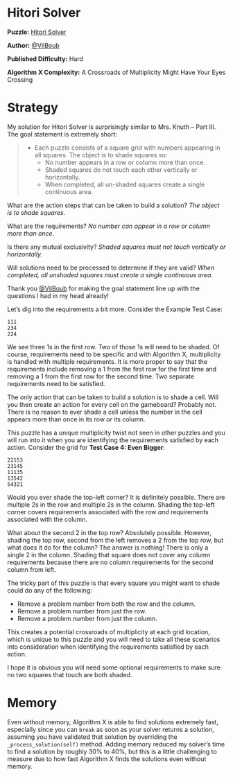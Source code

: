 # Hitori Solver

__Puzzle:__ [Hitori Solver](https://www.codingame.com/training/hard/hitori-solver)

__Author:__ [@VilBoub](https://www.codingame.com/profile/bd6706892e49290fb119aa5ddae4238a318297)

__Published Difficulty:__ Hard

__Algorithm X Complexity:__ A Crossroads of Multiplicity Might Have Your Eyes Crossing

# Strategy

My solution for Hitori Solver is surprisingly similar to Mrs. Knuth – Part III. The goal statement is extremely short:

>* Each puzzle consists of a square grid with numbers appearing in all squares. The object is to shade squares so:
>    * No number appears in a row or column more than once.
>    * Shaded squares do not touch each other vertically or horizontally.
>    * When completed, all un-shaded squares create a single continuous area.

What are the action steps that can be taken to build a solution? _The object is to shade squares._

What are the requirements? _No number can appear in a row or column more than once._

Is there any mutual exclusivity? _Shaded squares must not touch vertically or horizontally._

Will solutions need to be processed to determine if they are valid? _When completed, all unshaded squares must create a single continuous area._

Thank you [@VilBoub]( https://www.codingame.com/profile/bd6706892e49290fb119aa5ddae4238a318297) for making the goal statement line up with the questions I had in my head already!

Let’s dig into the requirements a bit more. Consider the Example Test Case:

```text
111
234
224
```

We see three 1s in the first row. Two of those 1s will need to be shaded. Of course, requirements need to be specific and with Algorithm X, multiplicity is handled with multiple requirements. It is more proper to say that the requirements include removing a 1 from the first row for the first time and removing a 1 from the first row for the second time. Two separate requirements need to be satisfied.

The only action that can be taken to build a solution is to shade a cell. Will you then create an action for every cell on the gameboard? Probably not. There is no reason to ever shade a cell unless the number in the cell appears more than once in its row _or_ its column.

This puzzle has a unique multiplicity twist not seen in other puzzles and you will run into it when you are identifying the requirements satisfied by each action. Consider the grid for __Test Case 4: Even Bigger__:

```text
22153
23145
11135
13542
54321
```

Would you ever shade the top-left corner? It is definitely possible. There are multiple 2s in the row and multiple 2s in the column. Shading the top-left corner covers requirements associated with the row _and_ requirements associated with the column.

What about the second 2 in the top row? Absolutely possible. However, shading the top row, second from the left removes a 2 from the top row, but what does it do for the column? The answer is nothing! There is only a single 2 in the column. Shading that square does not cover any column requirements because there are no column requirements for the second column from left.

The tricky part of this puzzle is that every square you might want to shade could do any of the following:
-	Remove a problem number from both the row and the column.
-	Remove a problem number from just the row.
-	Remove a problem number from just the column.

This creates a potential crossroads of multiplicity at each grid location, which is unique to this puzzle and you will need to take all these scenarios into consideration when identifying the requirements satisfied by each action.

I hope it is obvious you will need some optional requirements to make sure no two squares that touch are both shaded.

# Memory

Even without memory, Algorithm X is able to find solutions extremely fast, especially since you can `break` as soon as your solver returns a solution, assuming you have validated that solution by overriding the `_process_solution(self)` method. Adding memory reduced my solver’s time to find a solution by roughly 30% to 40%, but this is a little challenging to measure due to how fast Algorithm X finds the solutions even without memory.

